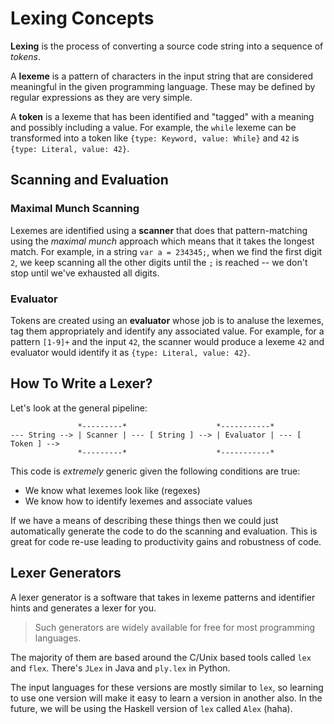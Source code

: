 # Lexing Concepts

**Lexing** is the process of converting a source code string into a sequence of
_tokens_.

A **lexeme** is a pattern of characters in the input string that are considered
meaningful in the given programming language. These may be defined by regular
expressions as they are very simple.

A **token** is a lexeme that has been identified and "tagged" with a meaning and
possibly including a value. For example, the `while` lexeme can be transformed
into a token like `{type: Keyword, value: While}` and `42` is
`{type: Literal, value: 42}`.

## Scanning and Evaluation

### Maximal Munch Scanning

Lexemes are identified using a **scanner** that does that pattern-matching using
the _maximal munch_ approach which means that it takes the longest match. For
example, in a string `var a = 234345;`, when we find the first digit `2`, we
keep scanning all the other digits until the `;` is reached -- we don't stop
until we've exhausted all digits.

### Evaluator

Tokens are created using an **evaluator** whose job is to analuse the lexemes,
tag them appropriately and identify any associated value. For example, for a
pattern `[1-9]+` and the input `42`, the scanner would produce a lexeme `42` and
evaluator would identify it as `{type: Literal, value: 42}`.

## How To Write a Lexer?

Let's look at the general pipeline:

```
               *---------*                    *-----------*
--- String --> | Scanner | --- [ String ] --> | Evaluator | --- [ Token ] -->
               *---------*                    *-----------*
```

This code is _extremely_ generic given the following conditions are true:

- We know what lexemes look like (regexes)
- We know how to identify lexemes and associate values

If we have a means of describing these things then we could just automatically
generate the code to do the scanning and evaluation. This is great for code
re-use leading to productivity gains and robustness of code.

## Lexer Generators

A lexer generator is a software that takes in lexeme patterns and identifier
hints and generates a lexer for you.

> Such generators are widely available for free for most programming languages.

The majority of them are based around the C/Unix based tools called `lex` and
`flex`. There's `JLex` in Java and `ply.lex` in Python.

The input languages for these versions are mostly similar to `lex`, so learning
to use one version will make it easy to learn a version in another also. In the
future, we will be using the Haskell version of `lex` called `Alex` (haha).

